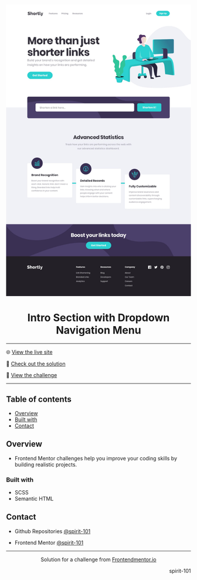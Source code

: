 ![Frontend Mentor Design](./design/desktop-design.jpg)

<h1 align="center">Intro Section with Dropdown Navigation Menu</h1>

<hr>

🌐 [View the live site](https://spirit-101.github.io/url-shortening-app/)

🧠 [Check out the solution](https://www.frontendmentor.io/solutions/intro-section-with-dropdown-navigation-AgWuZK0mM5)

📝 [View the challenge](https://www.frontendmentor.io/challenges/url-shortening-api-landing-page-2ce3ob-G)

---

## Table of contents

- [Overview](#overview)
- [Built with](#built-with)
- [Contact](#contact)

<!-- Overview section -->

## Overview

- Frontend Mentor challenges help you improve your coding skills by building realistic projects.

### Built with

- SCSS
- Semantic HTML

<!-- Contact section -->

## Contact

- Github Repositories [@spirit-101](https://github.com/spirit-101/)

- Frontend Mentor [@spirit-101](https://www.frontendmentor.io/profile/spirit-101)

---

<div align="center">
   Solution for a challenge from <a href="https://www.frontendmentor.io/" target="_blank">Frontendmentor.io</a>
</div>

<div align="right">
    <p>spirit-101</p>
</div>
